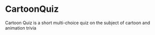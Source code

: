 # CartoonQuiz
 Cartoon  Quiz is a short multi-choice quiz on the subject of cartoon and animation trivia
